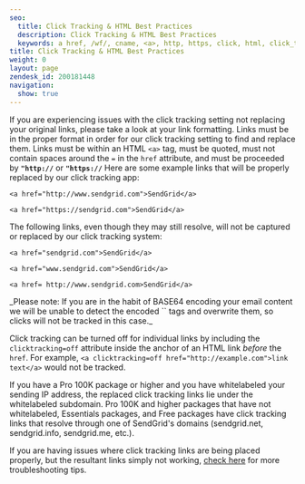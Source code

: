 ```yaml
---
seo:
  title: Click Tracking & HTML Best Practices
  description: Click Tracking & HTML Best Practices
  keywords: a href, /wf/, cname, <a>, http, https, click, html, click_tracking
title: Click Tracking & HTML Best Practices
weight: 0
layout: page
zendesk_id: 200181448
navigation:
  show: true
---
```


If you are experiencing issues with the click tracking setting not replacing your original links, please take a look at your link formatting. Links must be in the proper format in order for our click tracking setting to find and replace them. Links must be within an HTML `<a>` tag, must be quoted, must not contain spaces around the `=` in the `href` attribute, and must be proceeded by **`"http://`** or **`"https://`**
Here are some example links that will be properly replaced by our click tracking app:

`<a href="http://www.sendgrid.com">SendGrid</a>`

`<a href="https://sendgrid.com">SendGrid</a>`

The following links, even though they may still resolve, will not be captured or replaced by our click tracking system:

`<a href="sendgrid.com">SendGrid</a>`

`<a href="www.sendgrid.com">SendGrid</a>`

`<a href= http://www.sendgrid.com>SendGrid</a>`


<call-out>
_Please note: If you are in the habit of BASE64 encoding your email content we will be unable to detect the encoded `<a>` tags and overwrite them, so clicks will not be tracked in this case._
</call-out>

Click tracking can be turned off for individual links by including the `clicktracking=off` attribute inside the anchor of an HTML link *before* the `href`. For example, `<a clicktracking=off href="http://example.com">link text</a>` would not be tracked.


If you have a Pro 100K package or higher and you have whitelabeled your sending IP address, the replaced click tracking links lie under the whitelabeled subdomain. Pro 100K and higher packages that have not whitelabeled, Essentials packages, and Free packages have click tracking links that resolve through one of SendGrid's domains (sendgrid.net, sendgrid.info, sendgrid.me, etc.).



If you are having issues where click tracking links are being placed properly, but the resultant links simply not working, [check here]({{root_url}}/Classroom/Track/Clicks/click_tracking_links_have_stopped_working.html) for more troubleshooting tips.
